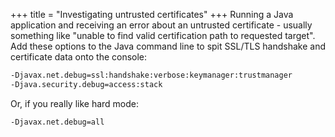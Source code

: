 +++
title = "Investigating untrusted certificates"
+++
Running a Java application and receiving an error about an untrusted certificate - usually something like "unable to find valid certification path to requested target".  Add these options to the Java command line to spit SSL/TLS handshake and certificate data onto the console:
```bash
-Djavax.net.debug=ssl:handshake:verbose:keymanager:trustmanager
-Djava.security.debug=access:stack
```
Or, if you really like hard mode:
```bash
-Djavax.net.debug=all
```